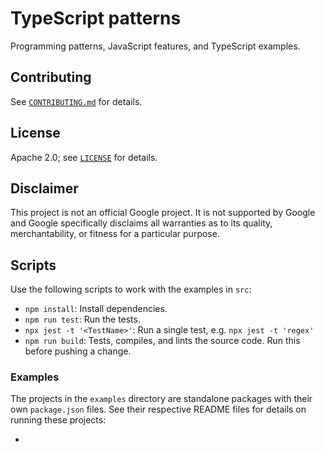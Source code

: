 # TypeScript patterns

Programming patterns, JavaScript features, and TypeScript examples.

## Contributing

See [`CONTRIBUTING.md`](CONTRIBUTING.md) for details.

## License

Apache 2.0; see [`LICENSE`](LICENSE) for details.

## Disclaimer

This project is not an official Google project. It is not supported by
Google and Google specifically disclaims all warranties as to its quality,
merchantability, or fitness for a particular purpose.

## Scripts

Use the following scripts to work with the examples in `src`:

* `npm install`: Install dependencies.
* `npm run test`: Run the tests.
* `npx jest -t '<TestName>'`: Run a single test, e.g. `npx jest -t 'regex'`
* `npm run build`: Tests, compiles, and lints the source code. Run this before
   pushing a change.

### Examples

The projects in the `examples` directory are standalone packages with their own
`package.json` files. See their respective README files for details on running
these projects:

* []()
